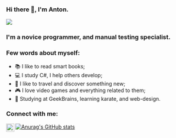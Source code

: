 ### Hi there 👋, I'm Anton.
![](https://komarev.com/ghpvc/?username=AlmightyHolton)

### I'm a novice programmer, and manual testing specialist.

### Few words about myself:


* 📚 I like to read smart books; 
* 💻 I study C#, I help others develop; 
* 🌄 I like to travel and discover something new; 
* 🎮 I love video games and everything related to them;
* 👘 Studying at GeekBrains, learning karate, and web-design.

### Connect with me:
[<img align="left" alt="almightyholton | VK" width="22px" src="https://cdn.jsdelivr.net/npm/simple-icons@v3/icons/vk.svg" />][vk]

[vk]: https://vk.com/almightyholton


[![Anurag's GitHub stats](https://github-readme-stats.vercel.app/api?username=almightyholton)](https://github.com/almightyholton/github-readme-stats)
